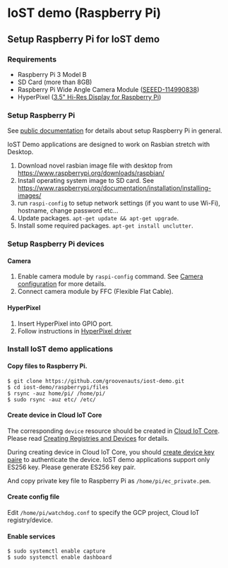 # IoST demo (Raspberry Pi)

## Setup Raspberry Pi for IoST demo

### Requirements

- Raspberry Pi 3 Model B
- SD Card (more than 8GB)
- Raspberry Pi Wide Angle Camera Module ([SEEED-114990838](https://www.seeedstudio.com/Raspberry-Pi-Wide-Angle-Camera-Module-p-2774.html))
- HyperPixel ([3.5" Hi-Res Display for Raspberry Pi](https://shop.pimoroni.com/products/hyperpixel))

### Setup Raspberry Pi

See [public documentation](https://www.raspberrypi.org/documentation/setup/) for details about setup Raspberry Pi in general.

IoST Demo applications are designed to work on Rasbian stretch with Desktop.

1. Download novel rasbian image file with desktop from https://www.raspberrypi.org/downloads/raspbian/
2. Install operating system image to SD card. See https://www.raspberrypi.org/documentation/installation/installing-images/
3. run `raspi-config` to setup network settings (if you want to use Wi-Fi), hostname, change password etc...
4. Update packages. `apt-get update && apt-get upgrade`.
5. Install some required packages. `apt-get install unclutter`.

### Setup Raspberry Pi devices

#### Camera

1. Enable camera module by `raspi-config` command. See [Camera configuration](https://www.raspberrypi.org/documentation/configuration/camera.md) for more details.
2. Connect camera module by FFC (Flexible Flat Cable).

#### HyperPixel

1. Insert HyperPixel into GPIO port.
2. Follow instructions in [HyperPixel driver](https://github.com/pimoroni/hyperpixel)

### Install IoST demo applications

#### Copy files to Raspberry Pi.

```
$ git clone https://github.com/groovenauts/iost-demo.git
$ cd iost-demo/raspberrypi/files
$ rsync -auz home/pi/ /home/pi/
$ sudo rsync -auz etc/ /etc/
```

#### Create device in Cloud IoT Core

The corresponding `device` resource should be created in [Cloud IoT Core](https://cloud.google.com/iot-core/).
Please read [Creating Registries and Devices](https://cloud.google.com/iot/docs/how-tos/devices) for details.

During creating device in Cloud IoT Core, you should [create device key paire](https://cloud.google.com/iot/docs/how-tos/credentials/keys) to authenticate the device.
IoST demo applications support only ES256 key.
Please generate ES256 key pair.

And copy private key file to Raspberry Pi as `/home/pi/ec_private.pem`.

#### Create config file

Edit `/home/pi/watchdog.conf` to specify the GCP project, Cloud IoT registry/device.

#### Enable services

```
$ sudo systemctl enable capture
$ sudo systemctl enable dashboard
